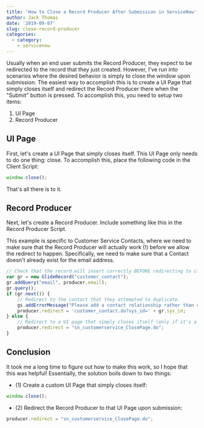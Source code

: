 ```yaml
---
title: 'How to Close a Record Producer After Submission in ServiceNow'
author: Jack Thomas
date: '2019-09-07'
slug: close-record-producer
categories:
  - category:
    - servicenow
---
```


Usually when an end user submits the Record Producer, they expect to be redirected to the record that they just created. However, I've run into scenarios where the desired behavior is simply to close the window upon submission. The easiest way to accomplish this is to create a UI Page that simply closes itself and redirect the Record Producer there when the "Submit" button is pressed. To accomplish this, you need to setup two items:

1. UI Page
2. Record Producer

## UI Page

First, let's create a UI Page that simply closes itself. This UI Page only needs to do one thing: close. To accomplish this, place the following code in the Client Script:

```javascript
window.close();
```

That's all there is to it.

## Record Producer

Next, let's create a Record Producer. Include something like this in the Record Producer Script.

This example is specific to Customer Service Contacts, where we need to make sure that the Record Producer will actually work (!) before we allow the redirect to happen. Specifically, we need to make sure that a Contact doesn't already exist for the email address.

```javascript
// Check that the record will insert correctly BEFORE redirecting to closure page
var gr = new GlideRecord("customer_contact");
gr.addQuery("email", producer.email);
gr.query();
if (gr.next()) {
	// Redirect to the contact that they attempted to duplicate.
	gs.addErrorMessage("Please add a contact relationship rather than creating a duplicate contact with this email.");
	producer.redirect = 'customer_contact.do?sys_id=' + gr.sys_id;
} else {
	// Redirect to a UI page that simply closes itself (only if it's a valid insert)
	producer.redirect = "sn_customerservice_ClosePage.do";
}
```

## Conclusion

It took me a long time to figure out how to make this work, so I hope that this was helpful! Essentially, the solution boils down to two things:

- (1) Create a custom UI Page that simply closes itself:

```javascript
window.close();
```

- (2) Redirect the Record Producer to that UI Page upon submission:

```javascript
producer.redirect = "sn_customerservice_ClosePage.do";
```
